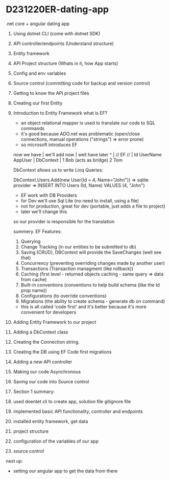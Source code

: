 # D231220ER-dating-app

.net core + angular dating app

1. Using dotnet CLI (come with dotnet SDK)
2. API controller/endpoints (Understand structure)
3. Entity framework
4. API Project structure (Whats in it, how App starts)
5. Config and env variables
6. Source control (committing code for backup and version control)
7. Getting to know the API project files
8. Creating our first Entity
9. Introduction to Entity Framework
   what is EF?

   - an object relational mapper is used to translate our code to SQL commands
   - it's good because ADO.net was problematic (open/close connections, manual operations ("strings") => error prone)
   - so microsoft introduces EF

   now we have | we'll add now | well have later
   ^ | // EF // | Id UserName
   AppUser | DbContext | 1 Bob
   (acts as bridge) 2 Tom

   DbContext allows us to write Linq Queries:

   DbContext.Users.Add(new User{Id = 4, Name="John"}) => sqlite provider => INSERT INTO Users (Id, Name) VALUES (4, "John")

   - EF work with DB Providers
   - for Dev we'll use Sql Lite (no need to install, using a file)
   - not for production, great for dev (portable, just adds a file to project)
   - later we'll change this

   so our provider is responsible for the translation

   summery. EF Features:

   1. Querying
   2. Change Tracking (in our entities to be submitted to db)
   3. Saving (CRUD), DBContext will provide the SaveChanges (well see that)
   4. Concurrency (preventing overriding changes made by another user)
   5. Transactions (Transaction managment (like rollback))
   6. Caching (first level - returned objects caching - same query => data from cache)
   7. Built-in conventions (conventions to help build schema (like the Id prop name))
   8. Configurations (to override conventions)
   9. Migrations (the ability to create schema - generate db on command)

   - this is all called 'code first' and it's better because it's more convenient for developers

10. Adding Entity Framework to our project
11. Adding a DbContext class
12. Creating the Connection string.
13. Creating the DB using EF Code first migrations
14. Adding a new API controller
15. Making our code Asynchronous
16. Saving our code into Source control
17. Section 1 summary:
   1. used doentet cli to create app, solution file gitignore file
   2. implemented basic API functionality, controller and endpoints
   3. installed entity framework, get data
   4. project structure
   5. configuration of the variables of our app
   6. source control

next up:
- setting our angular app to get the data from there
